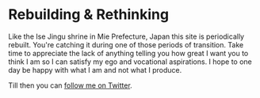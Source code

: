 # Rebuilding & Rethinking

Like the Ise Jingu shrine in Mie Prefecture, Japan this site is
periodically rebuilt. You're catching it during one of those periods
of transition. Take time to appreciate the lack of anything telling
you how great I want you to think I am so I can satisfy my ego and
vocational aspirations. I hope to one day be happy with what I am and
not what I produce.

Till then you can [follow me on Twitter](https://twitter.com/RubenSndwch).
